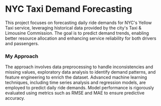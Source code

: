 <h1>NYC Taxi Demand Forecasting</h1>
<p>This project focuses on forecasting daily ride demands for NYC's Yellow Taxi service, leveraging historical data provided by the city's Taxi & Limousine Commission. The goal is to predict demand trends, enabling better resource allocation and enhancing service reliability for both drivers and passengers.</p>

<h3>My Approach</h3>
<p>The approach involves data preprocessing to handle inconsistencies and missing values, exploratory data analysis to identify demand patterns, and feature engineering to enrich the dataset. Advanced machine learning techniques, including time series analysis and regression models, are employed to predict daily ride demands. Model performance is rigorously evaluated using metrics such as RMSE and MAE to ensure predictive accuracy.</p>

